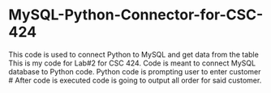 # MySQL-Python-Connector-for-CSC-424
This code is used to connect Python to MySQL and get data from the table
This is my code for Lab#2 for CSC 424.
Code is meant to connect MySQL database to Python code. 
Python code is prompting user to enter customer #
After code is executed code is going to output all order for said customer.
